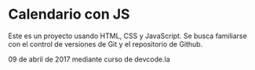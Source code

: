 # Calendario con JS

Este es un proyecto usando HTML, CSS y JavaScript.
Se busca familiarse con el control de versiones de Git
y el repositorio de Github.

09 de abril de 2017 mediante curso de devcode.la
